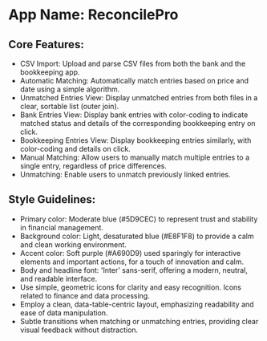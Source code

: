 # **App Name**: ReconcilePro

## Core Features:

- CSV Import: Upload and parse CSV files from both the bank and the bookkeeping app.
- Automatic Matching: Automatically match entries based on price and date using a simple algorithm.
- Unmatched Entries View: Display unmatched entries from both files in a clear, sortable list (outer join).
- Bank Entries View: Display bank entries with color-coding to indicate matched status and details of the corresponding bookkeeping entry on click.
- Bookkeeping Entries View: Display bookkeeping entries similarly, with color-coding and details on click.
- Manual Matching: Allow users to manually match multiple entries to a single entry, regardless of price differences.
- Unmatching: Enable users to unmatch previously linked entries.

## Style Guidelines:

- Primary color: Moderate blue (#5D9CEC) to represent trust and stability in financial management.
- Background color: Light, desaturated blue (#E8F1F8) to provide a calm and clean working environment.
- Accent color: Soft purple (#A690D9) used sparingly for interactive elements and important actions, for a touch of innovation and calm.
- Body and headline font: 'Inter' sans-serif, offering a modern, neutral, and readable interface.
- Use simple, geometric icons for clarity and easy recognition. Icons related to finance and data processing.
- Employ a clean, data-table-centric layout, emphasizing readability and ease of data manipulation.
- Subtle transitions when matching or unmatching entries, providing clear visual feedback without distraction.